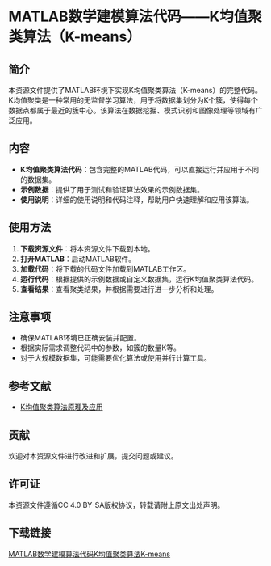 # MATLAB数学建模算法代码——K均值聚类算法（K-means）

## 简介

本资源文件提供了MATLAB环境下实现K均值聚类算法（K-means）的完整代码。K均值聚类是一种常用的无监督学习算法，用于将数据集划分为K个簇，使得每个数据点都属于最近的簇中心。该算法在数据挖掘、模式识别和图像处理等领域有广泛应用。

## 内容

- **K均值聚类算法代码**：包含完整的MATLAB代码，可以直接运行并应用于不同的数据集。
- **示例数据**：提供了用于测试和验证算法效果的示例数据集。
- **使用说明**：详细的使用说明和代码注释，帮助用户快速理解和应用该算法。

## 使用方法

1. **下载资源文件**：将本资源文件下载到本地。
2. **打开MATLAB**：启动MATLAB软件。
3. **加载代码**：将下载的代码文件加载到MATLAB工作区。
4. **运行代码**：根据提供的示例数据或自定义数据集，运行K均值聚类算法代码。
5. **查看结果**：查看聚类结果，并根据需要进行进一步分析和处理。

## 注意事项

- 确保MATLAB环境已正确安装并配置。
- 根据实际需求调整代码中的参数，如簇的数量K等。
- 对于大规模数据集，可能需要优化算法或使用并行计算工具。

## 参考文献

- [K均值聚类算法原理及应用](https://blog.csdn.net/m0_56694518/article/details/130952425)

## 贡献

欢迎对本资源文件进行改进和扩展，提交问题或建议。

## 许可证

本资源文件遵循CC 4.0 BY-SA版权协议，转载请附上原文出处声明。

## 下载链接

[MATLAB数学建模算法代码K均值聚类算法K-means](https://pan.quark.cn/s/88a91260b766)